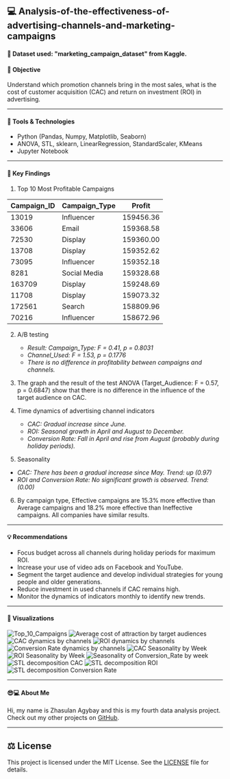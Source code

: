 ## 💻 Analysis-of-the-effectiveness-of-advertising-channels-and-marketing-campaigns

#### 🧾 Dataset used: "marketing_campaign_dataset" from Kaggle.

#### 📜 Objective
Understand which promotion channels bring in the most sales, what is the cost of customer acquisition (CAC) and return on investment (ROI) in advertising.

---

#### 🔨 Tools & Technologies
- Python (Pandas, Numpy, Matplotlib, Seaborn)
- ANOVA, STL, sklearn, LinearRegression, StandardScaler, KMeans
- Jupyter Notebook

---

#### 🎯 Key Findings
1. Top 10 Most Profitable Campaigns
 
| Campaign_ID | Campaign_Type | Profit |
| --- | --- | --- |
| 13019 | Influencer | 159456.36 |
| 33606 | Email | 159368.58 |
| 72530 | Display | 159360.00 |
| 13708 | Display | 159352.62 |
| 73095 | Influencer | 159352.18 |
| 8281 | Social Media | 159328.68 |
| 163709 | Display | 159248.69 |
| 11708 | Display | 159073.32 |
| 172561 | Search | 158809.96 |
| 70216 | Influencer | 158672.96 |

2. A/B testing
   - *Result: Campaign_Type: F = 0.41, p = 0.8031*
   - *Channel_Used: F = 1.53, p = 0.1776*
   - *There is no difference in profitability between campaigns and channels.*

3. The graph and the result of the test ANOVA (Target_Audience: F = 0.57, p = 0.6847) show that there is no difference in the influence of the target audience on CAC.

4. Time dynamics of advertising channel indicators
   - *CAC: Gradual increase since June.*
   - *ROI: Seasonal growth in April and August to December.*
   - *Conversion Rate: Fall in April and rise from August (probably during holiday periods).*

5. Seasonality
  - *CAC: There has been a gradual increase since May. Trend: up (0.97)*
  - *ROI and Conversion Rate: No significant growth is observed. Trend: (0.00)* 

6. By campaign type, Effective campaigns are 15.3% more effective than Average campaigns and 18.2% more effective than Ineffective campaigns. All companies have similar results.

---

#### 💡 Recommendations
- Focus budget across all channels during holiday periods for maximum ROI.
- Increase your use of video ads on Facebook and YouTube.
- Segment the target audience and develop individual strategies for young people and older generations.
- Reduce investment in used channels if CAC remains high.
- Monitor the dynamics of indicators monthly to identify new trends.

---

#### 🎨 Visualizations
![Top_10_Campaigns](img/Top_10_Most_Profitable_Campaigns.png)
![Average cost of attraction by target audiences](img/Average_cost_of_attraction_by_target_audiences.png)
![CAC dynamics by channels](img/CAC_dynamics_by_channels.png)
![ROI dynamics by channels](img/ROI_dynamics_by_channels.png)
![Conversion Rate dynamics by channels](img/Conversion_Rate_dynamics_by_channels.png)
![CAC Seasonality by Week](img/CAC_Seasonality_by_Week.png)
![ROI Seasonality by Week](img/ROI_Seasonality_by_Week.png)
![Seasonality of Conversion_Rate by week](img/Seasonality_of_Conversion_Rate_by_week.png)
![STL decomposition CAC](img/STL_decomposition_CAC.png)
![STL decomposition ROI](img/STL_decomposition_ROI.png)
![STL decomposition Conversion Rate](img/STL_decomposition_Conversion_Rate.png)

---

#### 😎💻 About Me
Hi, my name is Zhasulan Agybay and this is my fourth data analysis project. Check out my other projects on [GitHub](https://github.com/Zhasulan-Agybay).

---

## ⚖️ License
This project is licensed under the MIT License. See the [LICENSE](./LICENSE) file for details.
